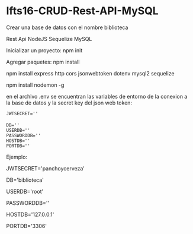 # Ifts16-CRUD-Rest-API-MySQL
Crear una base de datos con el nombre biblioteca

Rest Api NodeJS Sequelize MySQL

Inicializar un proyecto: npm init

Agregar paquetes: npm install <package>

npm install express http cors jsonwebtoken dotenv mysql2 sequelize

npm install nodemon -g


en el archivo .env se encuentran las variables de entorno de la conexion a la base de datos y la secret key del json web token:

`JWTSECRET=''`<br/>   
`DB=''`<br/>
`USERDB=''`<br/>
`PASSWORDDB=''`<br/>
`HOSTDB=''`<br/>
`PORTDB=''`


Ejemplo:

JWTSECRET='panchoycerveza'

DB='biblioteca'

USERDB='root'

PASSWORDDB=''

HOSTDB='127.0.0.1'

PORTDB='3306'
